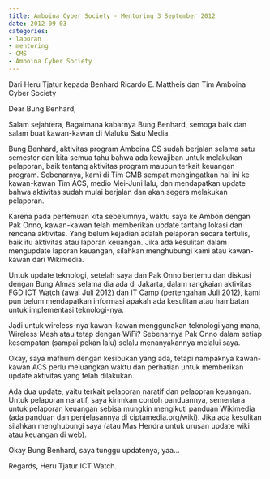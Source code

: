 ```yaml
---
title: Amboina Cyber Society - Mentoring 3 September 2012
date: 2012-09-03
categories:
- laporan
- mentoring
- CMS
- Amboina Cyber Society
---
```


Dari Heru Tjatur kepada Benhard Ricardo E. Mattheis dan Tim Amboina Cyber Society

Dear Bung Benhard,

Salam sejahtera,
Bagaimana kabarnya Bung Benhard, semoga baik dan salam buat kawan-kawan di Maluku Satu Media.

Bung Benhard, aktivitas program Amboina CS sudah berjalan selama satu semester dan kita semua tahu 
bahwa ada kewajiban untuk melakukan pelaporan, baik tentang aktivitas program maupun terkait 
keuangan program. Sebenarnya, kami di Tim CMB sempat mengingatkan hal ini ke kawan-kawan Tim ACS, 
medio Mei-Juni lalu, dan mendapatkan update bahwa aktivitas sudah mulai berjalan dan akan segera 
melakukan pelaporan.

Karena pada pertemuan kita sebelumnya, waktu saya ke Ambon dengan Pak Onno, kawan-kawan telah 
memberikan update tantang lokasi dan rencana aktivitas. Yang belum kejadian adalah pelaporan 
secara tertulis, baik itu aktivitas atau laporan keuangan. Jika ada kesulitan dalam
mengupdate laporan keuangan, silahkan menghubungi kami atau kawan-kawan dari Wikimedia.

Untuk update teknologi, setelah saya dan Pak Onno bertemu dan diskusi dengan Bung Almas 
selama dia ada di Jakarta, dalam rangkaian aktivitas FGD ICT Watch (awal Juli 2012)  dan 
IT Camp (pertengahan Juli 2012), kami pun belum mendapatkan informasi apakah ada kesulitan atau
hambatan untuk implementasi teknologi-nya. 

Jadi untuk wireless-nya kawan-kawan menggunakan teknologi yang mana, Wireless Mesh atau tetap
dengan WiFi? Sebenarnya Pak Onno dalam setiap kesempatan (sampai pekan lalu) selalu menanyakannya 
melalui saya.

Okay, saya mafhum dengan kesibukan yang ada, tetapi nampaknya kawan-kawan ACS perlu meluangkan 
waktu dan perhatian untuk memberikan update aktivitas yang telah dilakukan. 

Ada dua update, yaitu terkait pelaporan naratif dan pelaopran keuangan. Untuk pelaporan naratif,
saya kirimkan contoh panduannya, sementara untuk pelaporan keuangan sebisa mungkin mengikuti panduan 
Wikimedia (ada panduan dan penjelasannya di ciptamedia.org/wiki). Jika ada kesulitan silahkan 
menghubungi saya (atau Mas Hendra untuk urusan update wiki atau keuangan di web).

Okay Bung Benhard, saya tunggu updatenya, yaa...

Regards,
Heru Tjatur
ICT Watch.
